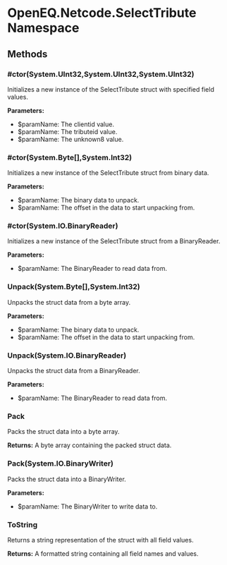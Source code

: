 ﻿# OpenEQ.Netcode.SelectTribute Namespace

## Methods

### #ctor(System.UInt32,System.UInt32,System.UInt32)

Initializes a new instance of the SelectTribute struct with specified field values.

**Parameters:**

- $paramName: The clientid value.
- $paramName: The tributeid value.
- $paramName: The unknown8 value.

### #ctor(System.Byte[],System.Int32)

Initializes a new instance of the SelectTribute struct from binary data.

**Parameters:**

- $paramName: The binary data to unpack.
- $paramName: The offset in the data to start unpacking from.

### #ctor(System.IO.BinaryReader)

Initializes a new instance of the SelectTribute struct from a BinaryReader.

**Parameters:**

- $paramName: The BinaryReader to read data from.

### Unpack(System.Byte[],System.Int32)

Unpacks the struct data from a byte array.

**Parameters:**

- $paramName: The binary data to unpack.
- $paramName: The offset in the data to start unpacking from.

### Unpack(System.IO.BinaryReader)

Unpacks the struct data from a BinaryReader.

**Parameters:**

- $paramName: The BinaryReader to read data from.

### Pack

Packs the struct data into a byte array.

**Returns:** A byte array containing the packed struct data.

### Pack(System.IO.BinaryWriter)

Packs the struct data into a BinaryWriter.

**Parameters:**

- $paramName: The BinaryWriter to write data to.

### ToString

Returns a string representation of the struct with all field values.

**Returns:** A formatted string containing all field names and values.


